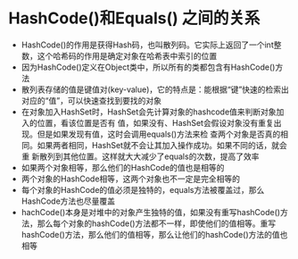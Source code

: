 # HashCode()和Equals() 之间的关系
- HashCode()的作用是获得Hash码，也叫散列码。它实际上返回了一个int整数，这个哈希码的作用是确定对象在哈希表中索引的位置
- 因为HashCode()定义在Object类中，所以所有的类都包含有HashCode()方法
- 散列表存储的值是键值对(key-value)，它的特点是：能根据“键”快速的检索出对应的“值”，可以快速查找到要找的对象
- 在对象加入HashSet时，HashSet会先计算对象的hashcode值来判断对象加⼊的位置，看该位置是否有
值，如果没有、HashSet会假设对象没有重复出现。但是如果发现有值，这时会调⽤equals()⽅法来检
查两个对象是否真的相同。如果两者相同，HashSet就不会让其加⼊操作成功。如果不同的话，就会重
新散列到其他位置。这样就⼤⼤减少了equals的次数，提⾼了效率
- 如果两个对象相等，那么他们的HashCode的值也是相等的
- 两个对象的HashCode相等，这两个对象也不一定是完全相等的
- 每个对象的HashCode的值必须是独特的，equals方法被覆盖过，那么HashCode方法也尽量覆盖
- hachCode()本身是对堆中的对象产生独特的值，如果没有重写hashCode()方法，那么每个对象的hashCode()方法都不一样，即使他们的值相等。重写hashCode()方法，那么他们的值相等，那么让他们的hashCode()方法的值也相等